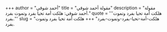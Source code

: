 +++
author = "أحمد شوقي"
title = "مقولة أحمد شوقي"
description = "مقولة أحمد شوقي: هلكت أمة تحيا بفرد وتموت بفرد."
quote = '''هلكت أمة تحيا بفرد وتموت بفرد.'''
slug = "هلكت-أمة-تحيا-بفرد-وتموت-بفرد"
+++
هلكت أمة تحيا بفرد وتموت بفرد.
